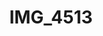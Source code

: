 ---
pid: '182'
layout: photos
title: IMG_4513
filename: IMG_4513.jpg
caption: 
previous_pid: '181'
next_pid: '183'
permalink: "/photos/182.html"
---